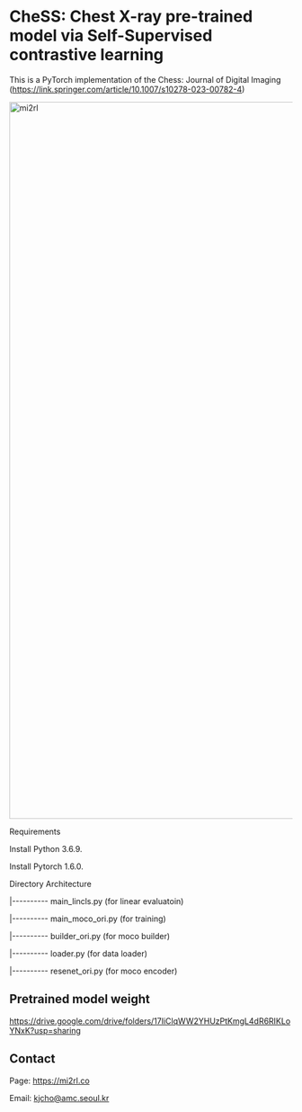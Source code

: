 # CheSS: Chest X-ray pre-trained model via Self-Supervised contrastive learning

This is a PyTorch implementation of the Chess: Journal of Digital Imaging (https://link.springer.com/article/10.1007/s10278-023-00782-4)

<img width="1275" alt="mi2rl" src="https://user-images.githubusercontent.com/108312461/214324814-856f47ed-4c7b-471a-908a-ee1c2a279bf6.png">

Requirements

Install Python 3.6.9. 

Install Pytorch 1.6.0.

Directory Architecture

|---------- main_lincls.py (for linear evaluatoin)

|---------- main_moco_ori.py (for training)

|---------- builder_ori.py (for moco builder)

|---------- loader.py (for data loader)

|---------- resenet_ori.py (for moco encoder)


## Pretrained model weight
https://drive.google.com/drive/folders/17IiClqWW2YHUzPtKmgL4dR6RIKLoYNxK?usp=sharing

## Contact
Page: https://mi2rl.co 

Email: kjcho@amc.seoul.kr
